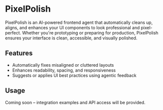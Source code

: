 PixelPolish
===========

PixelPolish is an AI-powered frontend agent that automatically cleans up, aligns, and enhances your UI components to look professional and pixel-perfect. Whether you're prototyping or preparing for production, PixelPolish ensures your interface is clean, accessible, and visually polished.

Features
--------

- Automatically fixes misaligned or cluttered layouts
- Enhances readability, spacing, and responsiveness
- Suggests or applies UI best practices using agentic feedback

Usage
-----

Coming soon – integration examples and API access will be provided.

